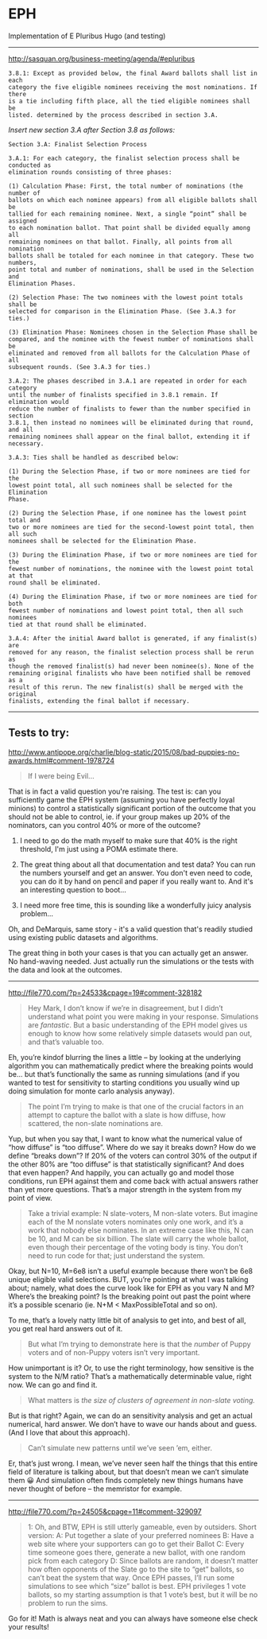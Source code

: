 # EPH
Implementation of E Pluribus Hugo (and testing)

-----

http://sasquan.org/business-meeting/agenda/#epluribus

```
3.8.1: Except as provided below, the final Award ballots shall list in each
category the five eligible nominees receiving the most nominations. If there
is a tie including fifth place, all the tied eligible nominees shall be
listed. determined by the process described in section 3.A.
```
*Insert new section 3.A after Section 3.8 as follows:*

```
Section 3.A: Finalist Selection Process

3.A.1: For each category, the finalist selection process shall be conducted as
elimination rounds consisting of three phases:

(1) Calculation Phase: First, the total number of nominations (the number of
ballots on which each nominee appears) from all eligible ballots shall be
tallied for each remaining nominee. Next, a single “point” shall be assigned
to each nomination ballot. That point shall be divided equally among all
remaining nominees on that ballot. Finally, all points from all nomination
ballots shall be totaled for each nominee in that category. These two numbers,
point total and number of nominations, shall be used in the Selection and
Elimination Phases.

(2) Selection Phase: The two nominees with the lowest point totals shall be
selected for comparison in the Elimination Phase. (See 3.A.3 for ties.)

(3) Elimination Phase: Nominees chosen in the Selection Phase shall be
compared, and the nominee with the fewest number of nominations shall be
eliminated and removed from all ballots for the Calculation Phase of all
subsequent rounds. (See 3.A.3 for ties.)

3.A.2: The phases described in 3.A.1 are repeated in order for each category
until the number of finalists specified in 3.8.1 remain. If elimination would
reduce the number of finalists to fewer than the number specified in section
3.8.1, then instead no nominees will be eliminated during that round, and all
remaining nominees shall appear on the final ballot, extending it if
necessary.

3.A.3: Ties shall be handled as described below:

(1) During the Selection Phase, if two or more nominees are tied for the
lowest point total, all such nominees shall be selected for the Elimination
Phase.

(2) During the Selection Phase, if one nominee has the lowest point total and
two or more nominees are tied for the second-lowest point total, then all such
nominees shall be selected for the Elimination Phase.

(3) During the Elimination Phase, if two or more nominees are tied for the
fewest number of nominations, the nominee with the lowest point total at that
round shall be eliminated.

(4) During the Elimination Phase, if two or more nominees are tied for both
fewest number of nominations and lowest point total, then all such nominees
tied at that round shall be eliminated.

3.A.4: After the initial Award ballot is generated, if any finalist(s) are
removed for any reason, the finalist selection process shall be rerun as
though the removed finalist(s) had never been nominee(s). None of the
remaining original finalists who have been notified shall be removed as a
result of this rerun. The new finalist(s) shall be merged with the original
finalists, extending the final ballot if necessary.
```
-----

## Tests to try:

http://www.antipope.org/charlie/blog-static/2015/08/bad-puppies-no-awards.html#comment-1978724
> If I were being Evil...

That is in fact a valid question you're raising. The test is: can you sufficiently game the EPH system (assuming you have perfectly loyal minions) to control a statistically significant portion of the outcome that you should not be able to control, ie. if your group makes up 20% of the nominators, can you control 40% or more of the outcome?

1. I need to go do the math myself to make sure that 40% is the right threshold, I'm just using a POMA estimate there.

2. The great thing about all that documentation and test data? You can run the numbers yourself and get an answer. You don't even need to code, you can do it by hand on pencil and paper if you really want to. And it's an interesting question to boot...

3. I need more free time, this is sounding like a wonderfully juicy analysis problem...


Oh, and DeMarquis, same story - it's a valid question that's readily studied using existing public datasets and algorithms.

The great thing in both your cases is that you can actually get an answer. No
hand-waving needed. Just actually run the simulations or the tests with the
data and look at the outcomes.

-----

http://file770.com/?p=24533&cpage=19#comment-328182

> Hey Mark,
> I don’t know if we’re in disagreement, but I didn’t understand what point you were making in your response. Simulations are *fantastic*. But a basic understanding of the EPH model gives us enough to know how some relatively simple datasets would pan out, and that’s valuable too.

Eh, you’re kindof blurring the lines a little – by looking at the underlying algorithm you can mathematically predict where the breaking points would be… but that’s functionally the same as running simulations (and if you wanted to test for sensitivity to starting conditions you usually wind up doing simulation for monte carlo analysis anyway).

> The point I’m trying to make is that one of the crucial factors in an attempt to capture the ballot with a slate is how diffuse, how scattered, the non-slate nominations are.

Yup, but when you say that, I want to know what the numerical value of “how diffuse” is “too diffuse”. Where do we say it breaks down? How do we define “breaks down”? If 20% of the voters can control 30% of the output if the other 80% are “too diffuse” is that statistically significant?
And does that even happen?
And happily, you can actually go and model those conditions, run EPH against them and come back with actual answers rather than yet more questions.
That’s a major strength in the system from my point of view.

> Take a trivial example: N slate-voters, M non-slate voters. But imagine each of the M nonslate voters nominates only one work, and it’s a work that nobody else nominates.
> In an extreme case like this, N can be 10, and M can be six billion. The slate will carry the whole ballot, even though their percentage of the voting body is tiny. You don’t need to run code for that; just understand the system.

Okay, but N=10, M=6e8 isn’t a useful example because there won’t be 6e8 unique eligible valid selections.
BUT, you’re pointing at what I was talking about; namely, what does the curve look like for EPH as you vary N and M? Where’s the breaking point? Is the breaking point out past the point where it’s a possible scenario (ie. N+M < MaxPossibleTotal and so on).

To me, that’s a lovely natty little bit of analysis to get into, and best of all, you get real hard answers out of it.

> But what I’m trying to demonstrate here is that the *number* of Puppy voters and of non-Puppy voters isn’t very important.

How unimportant is it? Or, to use the right terminology, how sensitive is the system to the N/M ratio? That’s a mathematically determinable value, right now. We can go and find it.

> What matters is *the size of clusters of agreement in non-slate voting.*

But is that right? Again, we can do an sensitivity analysis and get an actual numerical, hard answer. We don’t have to wave our hands about and guess. (And I love that about this approach).

> Can’t simulate new patterns until we’ve seen ’em, either.

Er, that’s just wrong. I mean, we’ve never seen half the things that this entire field of literature is talking about, but that doesn’t mean we can’t simulate them 😀
And simulation often finds completely new things humans have never thought of
before – the memristor for example.

-----

http://file770.com/?p=24505&cpage=11#comment-329097

> 1: Oh, and BTW, EPH is still utterly gameable, even by outsiders. Short version:
> A: Put together a slate of your preferred nominees
> B: Have a web site where your supporters can go to get their Ballot
> C: Every time someone goes there, generate a new ballot, with one random pick from each category
> D: Since ballots are random, it doesn’t matter how often opponents of the Slate go to the site to “get” ballots, so can’t beat the system that way.
> Once EPH passes, I’ll run some simulations to see which “size” ballot is best. EPH privileges 1 vote ballots, so my starting assumption is that 1 vote’s best, but it will be no problem to run the sims.

Go for it! Math is always neat and you can always have someone else check your
results!
